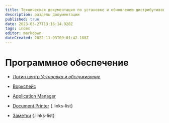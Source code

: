 ```yaml
---
title: Техническая документация по установке и обновлению дистрибутивов проекта Optimacros.
description: разделы документации
published: true
date: 2023-03-27T13:16:14.928Z
tags: index
editor: markdown
dateCreated: 2022-11-03T09:01:42.188Z
---
```


# Программное обеспечение

- [Логин центр *Установка и обслуживание*](/login-center)
- [Воркспейс](/workspace)
- [Application Manager](/app_manager/home)
- [Document Printer](/doc_printer/home)
{.links-list}

- [Заметки](/ru/to_do)
{.links-list}